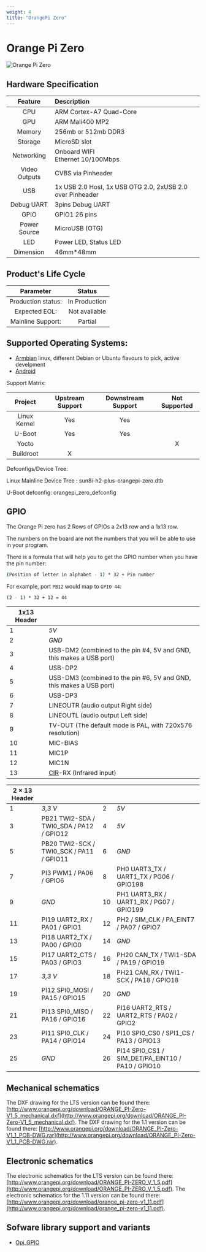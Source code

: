 ```yaml
---
weight: 4
title: "OrangePi Zero"
---
```


<!-- Board Official Name -->
# Orange Pi Zero

<!-- Image, prefer raw ones with no comments or marks -->

![Orange Pi Zero](/images/opi_zero.jpg "Orange Pi Zero")



<!-- Hardware description, taken from the OPI product page-->
## Hardware Specification
|Feature|Description|
|:--:|:-- |
|CPU | ARM Cortex-A7 Quad-Core  |
|GPU | ARM Mali400 MP2 |
|Memory| 256mb or 512mb DDR3  |
| Storage | MicroSD slot |
|Networking | Onboard WIFI <br> Ethernet 10/100Mbps|
|Video Outputs | CVBS via Pinheader|
|USB | 1x USB 2.0 Host, 1x USB OTG 2.0, 2xUSB 2.0 over Pinheader|
|Debug UART | 3pins Debug UART |
|GPIO | GPIO1 26 pins|
|Power Source |MicroUSB (OTG)|
|LED | Power LED, Status LED |
|Dimension| 46mm*48mm  |


<!--  OEM data (must be coordinated/configrmed with Orange Pi)-->
## Product's Life Cycle

| Parameter | Status  |
|:--:|:--:|
| Production status: | In Production |
| Expected EOL: | Not available |
| Mainline Support:| Partial |

<!-- OS Support with links to the download page if possible -->
## Supported Operating Systems: 

- [Armbian](https://www.armbian.com/orange-pi-zero//) linux, different Debian or Ubuntu flavours to pick, active develpment
- [Android](#)


Support Matrix: 

| Project |  Upstream Support | Downstream Support | Not Supported | 
|:--:|:--:|:--:|:--:|
| Linux Kernel | Yes | Yes | | 
|U-Boot| Yes | Yes||
| Yocto| | | X |
|Buildroot|X| ||

Defconfigs/Device Tree: 
    
Linux Mainline Device Tree : sun8i-h2-plus-orangepi-zero.dtb 
 
U-Boot defconfig: orangepi_zero_defconfig

## GPIO

The Orange Pi zero has 2 Rows of GPIOs a 2x13 row and a 1x13 row. 

The numbers on the board are not the numbers that you will be able to use in your program.

There is a formula that will help you to get the GPIO number when you have the pin number:


```bash
(Position of letter in alphabet - 1) * 32 + Pin number
```

For example, port `PB12` would map to `GPIO 44`:

```bash
(2 - 1) * 32 + 12 = 44
```
| 1x13 Header |                                                              |
| ----------- | ------------------------------------------------------------ |
| 1           | *5V*                                                         |
| 2           | *GND*                                                        |
| 3           | USB-DM2 (combined to the pin #4, 5V and GND, this makes a USB port) |
| 4           | USB-DP2                                                      |
| 5           | USB-DM3 (combined to the pin #6, 5V and GND, this makes a USB port) |
| 6           | USB-DP3                                                      |
| 7           | LINEOUTR (audio output Right side)                           |
| 8           | LINEOUTL (audio output Left side)                            |
| 9           | TV-OUT (The default mode is PAL, with 720x576 resolution)    |
| 10          | MIC-BIAS                                                     |
| 11          | MIC1P                                                        |
| 12          | MIC1N                                                        |
| 13          | [CIR](http://linux-sunxi.org/CIR)-RX (Infrared input)        |

| 2 × 13 Header |                                          |      |                                                   |
| ------------- | ---------------------------------------- | ---- | ------------------------------------------------- |
| 1             | *3,3 V*                                  | 2    | *5V*                                              |
| 3             | PB21 TWI2-SDA / TWI0_SDA / PA12 / GPIO12 | 4    | *5V*                                              |
| 5             | PB20 TWI2-SCK / TWI0_SCK / PA11 / GPIO11 | 6    | *GND*                                             |
| 7             | PI3 PWM1 / PA06 / GPIO6                  | 8    | PH0 UART3_TX / UART1_TX / PG06 / GPIO198          |
| 9             | *GND*                                    | 10   | PH1 UART3_RX / UART1_RX / PG07 / GPIO199          |
| 11            | PI19 UART2_RX / PA01 / GPIO1             | 12   | PH2 / SIM_CLK / PA_EINT7 / PA07 / GPIO7           |
| 13            | PI18 UART2_TX / PA00 / GPIO0             | 14   | *GND*                                             |
| 15            | PI17 UART2_CTS / PA03 / GPIO3            | 16   | PH20 CAN_TX / TWI1-SDA / PA19 / GPIO19            |
| 17            | *3,3 V*                                  | 18   | PH21 CAN_RX / TWI1-SCK / PA18 / GPIO18            |
| 19            | PI12 SPI0_MOSI / PA15 / GPIO15           | 20   | *GND*                                             |
| 21            | PI13 SPI0_MISO / PA16 / GPIO16           | 22   | PI16 UART2_RTS / UART2_RTS / PA02 / GPIO2         |
| 23            | PI11 SPI0_CLK / PA14 / GPIO14            | 24   | PI10 SPI0_CS0 / SPI1_CS / PA13 / GPIO13           |
| 25            | *GND*                                    | 26   | PI14 SPI0_CS1 / SIM_DET/PA_EINT10 / PA10 / GPIO10 |


## Mechanical schematics

The DXF drawing for the LTS version can be found there: [http://www.orangepi.org/download/ORANGE_PI-Zero-V1_5_mechanical.dxf](http://www.orangepi.org/download/ORANGE_PI-Zero-V1_5_mechanical.dxf).
The DXF drawing for the 1.1 version can be found there: [http://www.orangepi.org/download/ORANGE_PI-Zero-V1_1_PCB-DWG.rar](http://www.orangepi.org/download/ORANGE_PI-Zero-V1_1_PCB-DWG.rar).

## Electronic schematics

The electronic schematics for the LTS version can be found there: [http://www.orangepi.org/download/ORANGE_PI-ZERO_V_1_5.pdf](http://www.orangepi.org/download/ORANGE_PI-ZERO_V_1_5.pdf).
The electronic schematics for the 1.11 version can be found there: [http://www.orangepi.org/download/orange_pi-zero-v1_11.pdf](http://www.orangepi.org/download/orange_pi-zero-v1_11.pdf).


<!-- Specific Library support (always with the link to the lib code) -->
## Sofware library support and variants
- [Opi_GPIO](https://github.com/user_/lib_)
#
